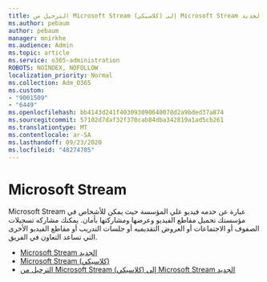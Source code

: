 ```yaml
---
title: الترحيل من Microsoft Stream (كلاسيكي) إلى Microsoft Stream الجديد
ms.author: pebaum
author: pebaum
manager: mnirkhe
ms.audience: Admin
ms.topic: article
ms.service: o365-administration
ROBOTS: NOINDEX, NOFOLLOW
localization_priority: Normal
ms.collection: Adm_O365
ms.custom:
- "9001509"
- "6449"
ms.openlocfilehash: bb4143d241f403093090640078d2a9bded37a874
ms.sourcegitcommit: 57102d7daf32f370cab84dba342819a1ad5cb261
ms.translationtype: MT
ms.contentlocale: ar-SA
ms.lasthandoff: 09/23/2020
ms.locfileid: "48274705"
---
```

# <a name="microsoft-stream"></a>Microsoft Stream

Microsoft Stream عبارة عن خدمه فيديو علي المؤسسة حيث يمكن للأشخاص في مؤسستك تحميل مقاطع الفيديو وعرضها ومشاركتها بأمان. يمكنك مشاركه تسجيلات الصفوف أو الاجتماعات أو العروض التقديميه أو جلسات التدريب أو مقاطع الفيديو الأخرى التي تساعد التعاون في الفريق.  

- [Microsoft Stream الجديد](https://docs.microsoft.com/stream/new-stream)
- [Microsoft Stream (كلاسيكي)](https://docs.microsoft.com/stream/overview)
- [الترحيل من Microsoft Stream (كلاسيكي) إلى Microsoft Stream الجديد](https://docs.microsoft.com/stream/classic-migration)
